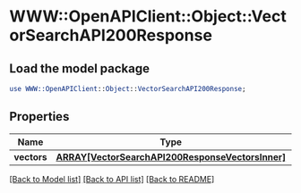 # WWW::OpenAPIClient::Object::VectorSearchAPI200Response

## Load the model package
```perl
use WWW::OpenAPIClient::Object::VectorSearchAPI200Response;
```

## Properties
Name | Type | Description | Notes
------------ | ------------- | ------------- | -------------
**vectors** | [**ARRAY[VectorSearchAPI200ResponseVectorsInner]**](VectorSearchAPI200ResponseVectorsInner.md) |  | [optional] 

[[Back to Model list]](../README.md#documentation-for-models) [[Back to API list]](../README.md#documentation-for-api-endpoints) [[Back to README]](../README.md)


